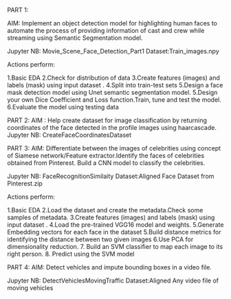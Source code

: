 PART 1:

AIM: Implement an object detection model for highlighting human faces to automate the process of providing information of cast and crew while streaming using Semantic Segmentation model.

Jupyter NB: Movie_Scene_Face_Detection_Part1
Dataset:Train_images.npy

Actions perform:

1.Basic EDA
2.Check for distribution of data
3.Create features (images) and labels (mask) using input dataset .
4.Split into train-test sets
5.Design a face mask detection model using Unet semantic segmentation model.
5.Design your own Dice Coefficient and Loss function.Train, tune and test the model.
6.Evaluate the model using testing data

PART 2:
AIM : Help create dataset for image classification by returning coordinates of the face detected in the profile images using haarcascade.
Jupyter NB: CreateFaceCoordinatesDataset


PART 3:
AIM: Differentiate between the images of celebrities using concept of Siamese network/Feature extractor.Identify the faces of celebrities obtained from Pinterest. 
Build a CNN model to classify the celebrities.

Jupyter NB: FaceRecognitionSimilaity
Dataset:Aligned Face Dataset from Pinterest.zip

Actions perform:

1.Basic EDA
2.Load the dataset and create the metadata.Check some samples of metadata.
3.Create features (images) and labels (mask) using input dataset .
4.Load the pre-trained  VGG16 model and weights.
5.Generate Embedding vectors for each face in the dataset
5.Build distance metrics for identifying the distance between two given images
6.Use PCA for dimensionality reduction.
7. Build an SVM classifier to map each image to its right person.
8. Predict using the SVM model


PART 4:
AIM: Detect vehicles and impute bounding boxes in a video file.

Jupyter NB: DetectVehiclesMovingTraffic
Dataset:Aligned Any video file of moving vehicles



